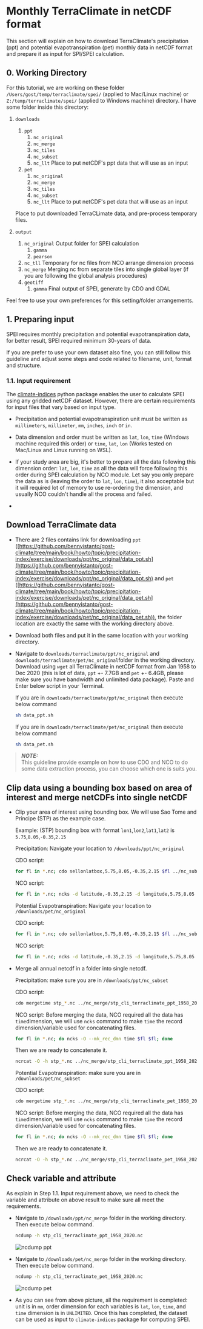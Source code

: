 # Monthly TerraClimate in netCDF format

This section will explain on how to download TerraClimate's precipitation (ppt) and potential evapotranspiration (pet) monthly data in netCDF format and prepare it as input for SPI/SPEI calculation.

## 0. Working Directory

For this tutorial, we are working on these folder `/Users/gost/temp/terraclimate/spei/` (applied to Mac/Linux machine) or `Z:/temp/terraclimate/spei/` (applied to Windows machine) directory. I have some folder inside this directory:

1. `downloads`
	1. `ppt`
		1. `nc_original`
		2. `nc_merge`
		3. `nc_tiles`
		4. `nc_subset`
		5. `nc_llt` Place to put netCDF's ppt data that will use as an input
	2. `pet`
		1. `nc_original`
		2. `nc_merge`
		3. `nc_tiles`
		4. `nc_subset`
		5. `nc_llt` Place to put netCDF's pet data that will use as an input

	Place to put downloaded TerraCLimate data, and pre-process temporary files.

2. `output` 
	1. `nc_original` Output folder for SPEI calculation
		1. `gamma`
		2. `pearson`
	2. `nc_tll` Temporary for nc files from NCO arrange dimension process
	3. `nc_merge` Merging nc from separate tiles into single global layer (if you are following the global analysis procedures)
	4. `geotiff`
		1. `gamma` Final output of SPEI, generate by CDO and GDAL

Feel free to use your own preferences for this setting/folder arrangements.


## 1. Preparing input

SPEI requires monthly precipitation and potential evapotranspiration data, for better result, SPEI required minimum 30-years of data.

If you are prefer to use your own dataset also fine, you can still follow this guideline and adjust some steps and code related to filename, unit, format and structure.


### 1.1. Input requirement

The [climate-indices](https://pypi.org/project/climate-indices/) python package enables the user to calculate SPEI using any gridded netCDF dataset. However, there are certain requirements for input files that vary based on input type.

- Precipitation and potential evapotranspiration unit must be written as `millimeters`, `millimeter`, `mm`, `inches`, `inch` or `in`.

- Data dimension and order must be written as `lat`, `lon`, `time` (Windows machine required this order) or `time`, `lat`, `lon` (Works tested on Mac/Linux and Linux running on WSL). 

- If your study area are big, it's better to prepare all the data following this dimension order: `lat`, `lon`, `time` as all the data will force following this order during SPEI calculation by NCO module. Let say you only prepare the data as is (leaving the order to `lat`, `lon`, `time`), it also acceptable but it will required lot of memory to use re-ordering the dimension, and usually NCO couldn't handle all the process and failed.

*
## Download TerraClimate data

* There are 2 files contains link for downloading `ppt` ([https://github.com/bennyistanto/gost-climate/tree/main/book/howto/topic/precipitation-index/exercise/downloads/ppt/nc_original/data_ppt.sh](https://github.com/bennyistanto/gost-climate/tree/main/book/howto/topic/precipitation-index/exercise/downloads/ppt/nc_original/data_ppt.sh) and `pet` ([https://github.com/bennyistanto/gost-climate/tree/main/book/howto/topic/precipitation-index/exercise/downloads/pet/nc_original/data_pet.sh](https://github.com/bennyistanto/gost-climate/tree/main/book/howto/topic/precipitation-index/exercise/downloads/pet/nc_original/data_pet.sh)), the folder location are exactly the same with the working directory above. 

* Download both files and put it in the same location with your working directory.

* Navigate to `downloads/terraclimate/ppt/nc_original` and `downloads/terraclimate/pet/nc_original`folder in the working directory. Download using `wget` all TerraClimate in netCDF format from Jan 1958 to Dec 2020 (this is lot of data, `ppt` +- 7.7GB and `pet` +- 6.4GB, please make sure you have bandwidth and unlimited data package). Paste and Enter below script in your Terminal.

	If you are in `downloads/terraclimate/ppt/nc_original` then execute below command

	```bash
	sh data_ppt.sh
	```
	If you are in `downloads/terraclimate/pet/nc_original` then execute below command

	```bash
	sh data_pet.sh
	```

> **_NOTE:_**  
> This guideline provide example on how to use CDO and NCO to do some data extraction process,
you can choose which one is suits you.


## Clip data using a bounding box based on area of interest and merge netCDFs into single netCDF

* Clip your area of interest using bounding box. We will use Sao Tome and Principe (STP) as the example case.
	
	Example: (STP) bounding box with format `lon1`,`lon2`,`lat1`,`lat2` is `5.75`,`8.05`,`-0.35`,`2.15`

	Precipitation: Navigate your location to `/downloads/ppt/nc_original`

	CDO script:

	``` bash
	for fl in *.nc; cdo sellonlatbox,5.75,8.05,-0.35,2.15 $fl ../nc_subset/"stp_cli_"$fl; done
	```

	NCO script:

	``` bash
	for fl in *.nc; ncks -d latitude,-0.35,2.15 -d longitude,5.75,8.05 $fl -O ../nc_subset/"stp_cli_"$fl; done
	```

	Potential Evapotranspiration: Navigate your location to `/downloads/pet/nc_original`

	CDO script:

	``` bash
	for fl in *.nc; cdo sellonlatbox,5.75,8.05,-0.35,2.15 $fl ../nc_subset/"stp_cli_"$fl; done
	```

	NCO script:

	``` bash
	for fl in *.nc; ncks -d latitude,-0.35,2.15 -d longitude,5.75,8.05 $fl -O ../nc_subset/"stp_cli_"$fl; done
	```

* Merge all annual netcdf in a folder into single netcdf.

	Precipitation: make sure you are in `/downloads/ppt/nc_subset`

	CDO script:

	```bash
	cdo mergetime stp_*.nc ../nc_merge/stp_cli_terraclimate_ppt_1958_2020.nc
	```

	NCO script:
	Before merging the data, NCO required all the data has `time`dimension, we will use `ncks` command to make `time` the record dimension/variable used for concatenating files.

	```bash
	for fl in *.nc; do ncks -O --mk_rec_dmn time $fl $fl; done
	```

	Then we are ready to concatenate it.

	```bash
	ncrcat -O -h stp_*.nc ../nc_merge/stp_cli_terraclimate_ppt_1958_2020.nc
	```

	Potential Evapotranspiration: make sure you are in `/downloads/pet/nc_subset`

	CDO script:

	```bash
	cdo mergetime stp_*.nc ../nc_merge/stp_cli_terraclimate_pet_1958_2020.nc
	```

	NCO script:
	Before merging the data, NCO required all the data has `time`dimension, we will use `ncks` command to make `time` the record dimension/variable used for concatenating files.

	```bash
	for fl in *.nc; do ncks -O --mk_rec_dmn time $fl $fl; done
	```

	Then we are ready to concatenate it.

	```bash
	ncrcat -O -h stp_*.nc ../nc_merge/stp_cli_terraclimate_pet_1958_2020.nc
	```


## Check variable and attribute
As explain in Step 1.1. Input requirement above, we need to check the variable and attribute on above result to make sure all meet the requirements. 

* Navigate to `/downloads/ppt/nc_merge` folder in the working directory. Then execute below command.

	```bash
	ncdump -h stp_cli_terraclimate_ppt_1958_2020.nc
	```

	![ncdump ppt](./img/ncdump-ppt.png)

* Navigate to `/downloads/pet/nc_merge` folder in the working directory. Then execute below command.

	```bash
	ncdump -h stp_cli_terraclimate_pet_1958_2020.nc
	```

	![ncdump pet](./img/ncdump-pet.png)

* As you can see from above picture, all the requirement is completed: unit is in `mm`, order dimension for each variables is `lat`, `lon`, `time`, and `time` dimension is in `UNLIMITED`. Once this has completed, the dataset can be used as input to `climate-indices` package for computing SPEI. 
